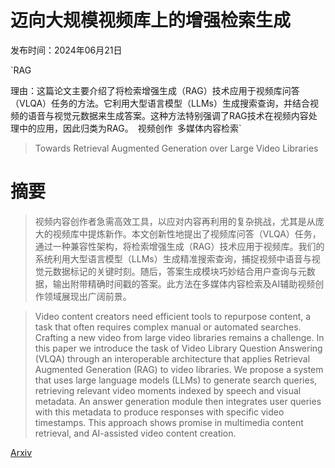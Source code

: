 # 迈向大规模视频库上的增强检索生成

发布时间：2024年06月21日

`RAG

理由：这篇论文主要介绍了将检索增强生成（RAG）技术应用于视频库问答（VLQA）任务的方法。它利用大型语言模型（LLMs）生成搜索查询，并结合视频的语音与视觉元数据来生成答案。这种方法特别强调了RAG技术在视频内容处理中的应用，因此归类为RAG。` `视频创作` `多媒体内容检索`

> Towards Retrieval Augmented Generation over Large Video Libraries

# 摘要

> 视频内容创作者急需高效工具，以应对内容再利用的复杂挑战，尤其是从庞大的视频库中提炼新作。本文创新性地提出了视频库问答（VLQA）任务，通过一种兼容性架构，将检索增强生成（RAG）技术应用于视频库。我们的系统利用大型语言模型（LLMs）生成精准搜索查询，捕捉视频中语音与视觉元数据标记的关键时刻。随后，答案生成模块巧妙结合用户查询与元数据，输出附带精确时间戳的答案。此方法在多媒体内容检索及AI辅助视频创作领域展现出广阔前景。

> Video content creators need efficient tools to repurpose content, a task that often requires complex manual or automated searches. Crafting a new video from large video libraries remains a challenge. In this paper we introduce the task of Video Library Question Answering (VLQA) through an interoperable architecture that applies Retrieval Augmented Generation (RAG) to video libraries. We propose a system that uses large language models (LLMs) to generate search queries, retrieving relevant video moments indexed by speech and visual metadata. An answer generation module then integrates user queries with this metadata to produce responses with specific video timestamps. This approach shows promise in multimedia content retrieval, and AI-assisted video content creation.

[Arxiv](https://arxiv.org/abs/2406.14938)